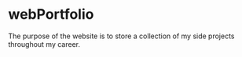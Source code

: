 # webPortfolio

The purpose of the website is to store a collection of my side projects throughout my career. 
